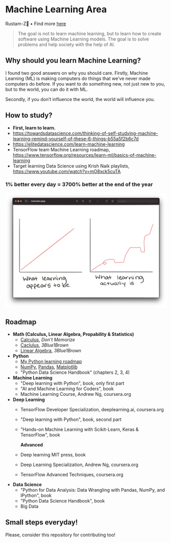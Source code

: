 # Machine Learning Area

Rustam-Z🚀 • Find more [here](https://t.me/rz_zokirov_ml)

> The goal is not to learn machine learning, but to learn how to create software using Machine Learning models. The goal is to solve problems and help society with the help of AI. 

## Why should you learn Machine Learning?
I found two good answers on why you should care. Firstly, Machine Learning (ML) is making computers do things that we’ve never made computers do before. If you want to do something new, not just new to you, but to the world, you can do it with ML.

Secondly, if you don’t influence the world, the world will influence you.

## How to study? 
- **First, learn to learn.**
- https://towardsdatascience.com/thinking-of-self-studying-machine-learning-remind-yourself-of-these-6-things-b55a5f2b6c7d
- https://elitedatascience.com/learn-machine-learning
- TensorFlow team Machine Learning roadmap, https://www.tensorflow.org/resources/learn-ml/basics-of-machine-learning
- Target learning Data Science using Krish Naik playlists, https://www.youtube.com/watch?v=mO8xck5cuTA

### 1% better every day = 3700% better at the end of the year
<img src="img/motivation.png" alt=">>> (1+1/100)**365 37.78343433288728">

## Roadmap
- **Math (Calculus, Linear Algebra, Propability & Statistics)** 
  - [Calculus](https://www.youtube.com/playlist?list=PLmdFyQYShrjd4Qn42rcBeFvF6Qs-b6e-L), *Don't Memorize*
  - [Caclulus](https://youtube.com/playlist?list=PLZHQObOWTQDMsr9K-rj53DwVRMYO3t5Yr), *3Blue1Brown*
  - [Linear Algebra](https://youtube.com/playlist?list=PLZHQObOWTQDPD3MizzM2xVFitgF8hE_ab), *3Blue1Brown*
- **Python**  
    - [My Python learning roadmap](https://github.com/Rustam-Z/learning-area#1-start-learning-python)
    - [NumPy](https://www.w3schools.com/python/numpy/default.asp), [Pandas](https://www.w3schools.com/python/pandas/default.asp), [Matplotlib](https://www.w3schools.com/python/matplotlib_intro.asp) 
    - "Python Data Science Handbook" (chapters 2, 3, 4)
- **Machine Learning**
    - "Deep learning with Python", book, only first part
    - "AI and Machine Learning for Coders", book
    - Machine Learning Course, Andrew Ng, coursera.org
- **Deep Learning**
    - TensorFlow Developer Specialization, deeplearning.ai, coursera.org
    - "Deep learning with Python", book, second part
    - "Hands-on Machine Learning with Scikit-Learn, Keras & TensorFlow", book
    
        **Advanced**
    - Deep learning MIT press, book
    - Deep Learning Specialization, Andrew Ng, coursera.org
    - TensorFlow Advanced Techniques, coursera.org
- **Data Science**
    - "Python for Data Analysis: Data Wrangling with Pandas, NumPy, and IPython", book
    - "Python Data Science Handbook", book
    - Big Data

## Small steps everyday! 
Please, consider this repository for contributing too! 
